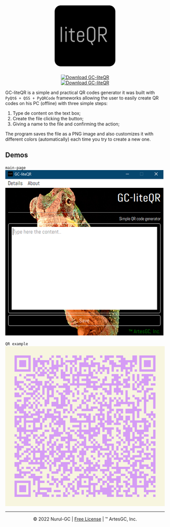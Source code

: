 <div align="center">

# ![liteqr-logo](./favicon/favicon-192x192.png) 
[![Download GC-liteQR](https://a.fsdn.com/con/app/sf-download-button)](https://sourceforge.net/projects/liteqr/files/latest/download) \
[![Download GC-liteQR](https://img.shields.io/sourceforge/dt/liteqr.svg)](https://sourceforge.net/projects/liteqr/files/latest/download)

</div>

GC-liteQR is a simple and practical QR codes generator
it was built with `PyQt6 + QSS + PyQRCode` frameworks allowing the user
to easily create QR codes on his PC (offline) with three simple steps:

1. Type de content on the text box;
2. Create the file clicking the button;
3. Giving a name to the file and confirming the action;

The program saves the file as a PNG image and also customizes it
with different colors (automatically) each time you try to create a new one.

## Demos

`main-page` \
![main-demo](./assets/maindemo.png)

`QR example` \
![test-qr](./assets/testqr.png)

---

<div align="center">

&copy; 2022 Nurul-GC |
[Free License](./LICENSE-EN) |
&trade; ArtesGC, Inc. 

</div>
